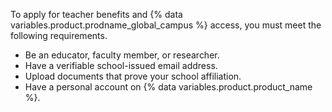 To apply for teacher benefits and {% data variables.product.prodname_global_campus %} access, you must meet the following requirements.

* Be an educator, faculty member, or researcher.
* Have a verifiable school-issued email address.
* Upload documents that prove your school affiliation.
* Have a personal account on {% data variables.product.product_name %}.
